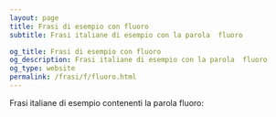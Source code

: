 ```yaml
---
layout: page
title: Frasi di esempio con fluoro 
subtitle: Frasi italiane di esempio con la parola  fluoro

og_title: Frasi di esempio con fluoro 
og_description: Frasi italiane di esempio con la parola  fluoro
og_type: website
permalink: /frasi/f/fluoro.html
---
```


Frasi italiane di esempio contenenti la parola fluoro:


